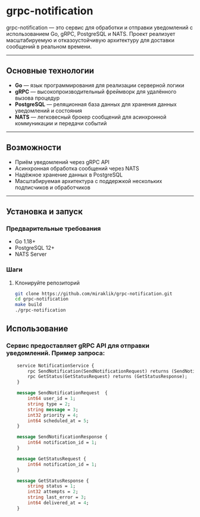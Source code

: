 # grpc-notification

grpc-notification — это сервис для обработки и отправки уведомлений с использованием Go, gRPC, PostgreSQL и NATS. Проект реализует масштабируемую и отказоустойчивую архитектуру для доставки сообщений в реальном времени.

---

## Основные технологии

- **Go** — язык программирования для реализации серверной логики
- **gRPC** — высокопроизводительный фреймворк для удалённого вызова процедур
- **PostgreSQL** — реляционная база данных для хранения данных уведомлений и состояния
- **NATS** — легковесный брокер сообщений для асинхронной коммуникации и передачи событий

---

## Возможности

- Приём уведомлений через gRPC API
- Асинхронная обработка сообщений через NATS
- Надёжное хранение данных в PostgreSQL
- Масштабируемая архитектура с поддержкой нескольких подписчиков и обработчиков

---

## Установка и запуск

### Предварительные требования

- Go 1.18+
- PostgreSQL 12+
- NATS Server

### Шаги

1. Клонируйте репозиторий

   ```bash
   git clone https://github.com/miraklik/grpc-notification.git
   cd grpc-notification
   make build
   ./grpc-notification
   ```

## Использование

### Сервис предоставляет gRPC API для отправки уведомлений. Пример запроса:

``` proto
    service NotificationService {
        rpc SendNotification(SendNotificationRequest) returns (SendNotificationResponse);
        rpc GetStatus(GetStatusRequest) returns (GetStatusResponse);
    }

    message SendNotificationRequest  {
        int64 user_id = 1;
        string type = 2;
        string message = 3;
        int32 priority = 4;
        int64 scheduled_at = 5;
    }

    message SendNotificationResponse {
        int64 notification_id = 1;
    }

    message GetStatusRequest {
        int64 notification_id = 1;
    }

    message GetStatusResponse {
        string status = 1; 
        int32 attempts = 2;
        string last_error = 3;
        int64 delivered_at = 4;
    }
```
